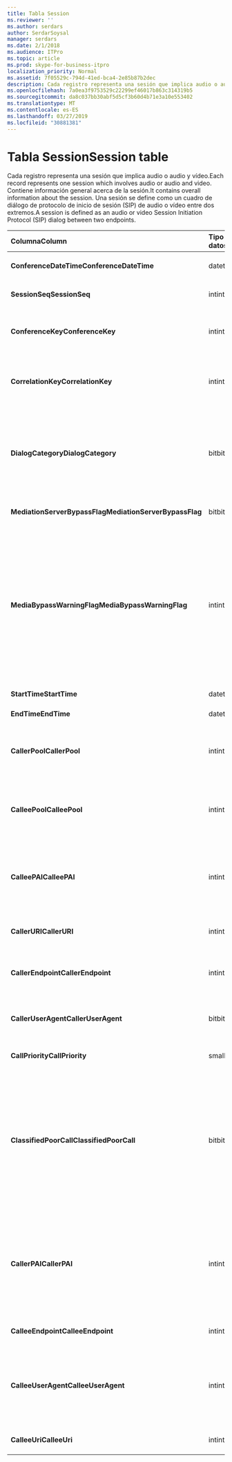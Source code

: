 ```yaml
---
title: Tabla Session
ms.reviewer: ''
ms.author: serdars
author: SerdarSoysal
manager: serdars
ms.date: 2/1/2018
ms.audience: ITPro
ms.topic: article
ms.prod: skype-for-business-itpro
localization_priority: Normal
ms.assetid: 7f05529c-794d-41ed-bca4-2e85b87b2dec
description: Cada registro representa una sesión que implica audio o audio y vídeo. Contiene información general acerca de la sesión. Una sesión se define como un cuadro de diálogo de protocolo de inicio de sesión (SIP) de audio o vídeo entre dos extremos.
ms.openlocfilehash: 7a0ea3f9753529c22299ef46017b863c314319b5
ms.sourcegitcommit: da8c037bb30abf5d5cf3b60d4b71e3a10e553402
ms.translationtype: MT
ms.contentlocale: es-ES
ms.lasthandoff: 03/27/2019
ms.locfileid: "30881381"
---
```

# <a name="session-table"></a><span data-ttu-id="6162f-105">Tabla Session</span><span class="sxs-lookup"><span data-stu-id="6162f-105">Session table</span></span>
 
<span data-ttu-id="6162f-106">Cada registro representa una sesión que implica audio o audio y vídeo.</span><span class="sxs-lookup"><span data-stu-id="6162f-106">Each record represents one session which involves audio or audio and video.</span></span> <span data-ttu-id="6162f-107">Contiene información general acerca de la sesión.</span><span class="sxs-lookup"><span data-stu-id="6162f-107">It contains overall information about the session.</span></span> <span data-ttu-id="6162f-108">Una sesión se define como un cuadro de diálogo de protocolo de inicio de sesión (SIP) de audio o vídeo entre dos extremos.</span><span class="sxs-lookup"><span data-stu-id="6162f-108">A session is defined as an audio or video Session Initiation Protocol (SIP) dialog between two endpoints.</span></span>
  
|<span data-ttu-id="6162f-109">**Columna**</span><span class="sxs-lookup"><span data-stu-id="6162f-109">**Column**</span></span>|<span data-ttu-id="6162f-110">**Tipo de datos**</span><span class="sxs-lookup"><span data-stu-id="6162f-110">**Data Type**</span></span>|<span data-ttu-id="6162f-111">**Clave o índice**</span><span class="sxs-lookup"><span data-stu-id="6162f-111">**Key/Index**</span></span>|<span data-ttu-id="6162f-112">**Detalles**</span><span class="sxs-lookup"><span data-stu-id="6162f-112">**Details**</span></span>|
|:-----|:-----|:-----|:-----|
|<span data-ttu-id="6162f-113">**ConferenceDateTime**</span><span class="sxs-lookup"><span data-stu-id="6162f-113">**ConferenceDateTime**</span></span> <br/> |<span data-ttu-id="6162f-114">datetime</span><span class="sxs-lookup"><span data-stu-id="6162f-114">datetime</span></span>  <br/> |<span data-ttu-id="6162f-115">Primary</span><span class="sxs-lookup"><span data-stu-id="6162f-115">Primary</span></span>  <br/> |<span data-ttu-id="6162f-116">Referencia de la [tabla del cuadro de diálogo](dialog.md).</span><span class="sxs-lookup"><span data-stu-id="6162f-116">Referenced from the [Dialog table](dialog.md).</span></span>  <br/> |
|<span data-ttu-id="6162f-117">**SessionSeq**</span><span class="sxs-lookup"><span data-stu-id="6162f-117">**SessionSeq**</span></span> <br/> |<span data-ttu-id="6162f-118">int</span><span class="sxs-lookup"><span data-stu-id="6162f-118">int</span></span>  <br/> |<span data-ttu-id="6162f-119">Primary</span><span class="sxs-lookup"><span data-stu-id="6162f-119">Primary</span></span>  <br/> |<span data-ttu-id="6162f-120">Referencia de la [tabla del cuadro de diálogo](dialog.md).</span><span class="sxs-lookup"><span data-stu-id="6162f-120">Referenced from the [Dialog table](dialog.md).</span></span>  <br/> |
|<span data-ttu-id="6162f-121">**ConferenceKey**</span><span class="sxs-lookup"><span data-stu-id="6162f-121">**ConferenceKey**</span></span> <br/> |<span data-ttu-id="6162f-122">int</span><span class="sxs-lookup"><span data-stu-id="6162f-122">int</span></span>  <br/> |<span data-ttu-id="6162f-123">Externa</span><span class="sxs-lookup"><span data-stu-id="6162f-123">Foreign</span></span>  <br/> |<span data-ttu-id="6162f-124">Clave de conferencia.</span><span class="sxs-lookup"><span data-stu-id="6162f-124">Conference key.</span></span> <span data-ttu-id="6162f-125">Referencia de la [mesa de conferencia](conference.md).</span><span class="sxs-lookup"><span data-stu-id="6162f-125">Referenced from the [Conference table](conference.md).</span></span>  <br/> |
|<span data-ttu-id="6162f-126">**CorrelationKey**</span><span class="sxs-lookup"><span data-stu-id="6162f-126">**CorrelationKey**</span></span> <br/> |<span data-ttu-id="6162f-127">int</span><span class="sxs-lookup"><span data-stu-id="6162f-127">int</span></span>  <br/> |<span data-ttu-id="6162f-128">Externa</span><span class="sxs-lookup"><span data-stu-id="6162f-128">Foreign</span></span>  <br/> |<span data-ttu-id="6162f-129">Clave de correlación.</span><span class="sxs-lookup"><span data-stu-id="6162f-129">Correlation key.</span></span> <span data-ttu-id="6162f-130">Referencia de la [tabla SessionCorrelation](sessioncorrelation.md).</span><span class="sxs-lookup"><span data-stu-id="6162f-130">Referenced from the [SessionCorrelation table](sessioncorrelation.md).</span></span>  <br/> |
|<span data-ttu-id="6162f-131">**DialogCategory**</span><span class="sxs-lookup"><span data-stu-id="6162f-131">**DialogCategory**</span></span> <br/> |<span data-ttu-id="6162f-132">bit</span><span class="sxs-lookup"><span data-stu-id="6162f-132">bit</span></span>  <br/> | <br/> |<span data-ttu-id="6162f-133">Categoría del diálogo; 0 es Skype para Business Server tramo de servidor de mediación; 1 es el servidor de mediación tramo de puerta de enlace de RTC.</span><span class="sxs-lookup"><span data-stu-id="6162f-133">Dialog category; 0 is Skype for Business Server to Mediation Server leg; 1 is Mediation Server to PSTN gateway leg.</span></span>  <br/> |
|<span data-ttu-id="6162f-134">**MediationServerBypassFlag**</span><span class="sxs-lookup"><span data-stu-id="6162f-134">**MediationServerBypassFlag**</span></span> <br/> |<span data-ttu-id="6162f-135">bit</span><span class="sxs-lookup"><span data-stu-id="6162f-135">bit</span></span>  <br/> ||<span data-ttu-id="6162f-136">Marca que indica si la llamada se pasó o no.</span><span class="sxs-lookup"><span data-stu-id="6162f-136">Flag indicating if the call was bypassed or not.</span></span>  <br/> |
|<span data-ttu-id="6162f-137">**MediaBypassWarningFlag**</span><span class="sxs-lookup"><span data-stu-id="6162f-137">**MediaBypassWarningFlag**</span></span> <br/> |<span data-ttu-id="6162f-138">int</span><span class="sxs-lookup"><span data-stu-id="6162f-138">int</span></span>  <br/> ||<span data-ttu-id="6162f-139">En este campo, si está presente, indica ¿por qué una llamada no se pasó incluso si el desvío de los identificadores de coinciden.</span><span class="sxs-lookup"><span data-stu-id="6162f-139">This field, if present, indicates why a call was not bypassed even if the bypass IDs matched.</span></span> <span data-ttu-id="6162f-140">Para Skype para Business Server, se define un solo valor.</span><span class="sxs-lookup"><span data-stu-id="6162f-140">For Skype for Business Server, only one value is defined.</span></span>  <br/> <span data-ttu-id="6162f-141">0 x 0001 - identificador de omisión desconocido para el adaptador de red predeterminado.</span><span class="sxs-lookup"><span data-stu-id="6162f-141">0x0001 - Unknown bypass ID for Default network adapter.</span></span>  <br/> |
|<span data-ttu-id="6162f-142">**StartTime**</span><span class="sxs-lookup"><span data-stu-id="6162f-142">**StartTime**</span></span> <br/> |<span data-ttu-id="6162f-143">datetime</span><span class="sxs-lookup"><span data-stu-id="6162f-143">datetime</span></span>  <br/> | <br/> |<span data-ttu-id="6162f-144">Hora de inicio de la llamada.</span><span class="sxs-lookup"><span data-stu-id="6162f-144">Call start time.</span></span>  <br/> |
|<span data-ttu-id="6162f-145">**EndTime**</span><span class="sxs-lookup"><span data-stu-id="6162f-145">**EndTime**</span></span> <br/> |<span data-ttu-id="6162f-146">datetime</span><span class="sxs-lookup"><span data-stu-id="6162f-146">datetime</span></span>  <br/> | <br/> |<span data-ttu-id="6162f-147">Hora de finalización de llamadas.</span><span class="sxs-lookup"><span data-stu-id="6162f-147">Call end time.</span></span>  <br/> |
|<span data-ttu-id="6162f-148">**CallerPool**</span><span class="sxs-lookup"><span data-stu-id="6162f-148">**CallerPool**</span></span> <br/> |<span data-ttu-id="6162f-149">int</span><span class="sxs-lookup"><span data-stu-id="6162f-149">int</span></span>  <br/> |<span data-ttu-id="6162f-150">Externa</span><span class="sxs-lookup"><span data-stu-id="6162f-150">Foreign</span></span>  <br/> |<span data-ttu-id="6162f-151">El grupo de autor de la llamada.</span><span class="sxs-lookup"><span data-stu-id="6162f-151">The pool of the caller.</span></span> <span data-ttu-id="6162f-152">Referencia de la [tabla de grupo de servidores](pool.md).</span><span class="sxs-lookup"><span data-stu-id="6162f-152">Referenced from the [Pool table](pool.md).</span></span>  <br/> |
|<span data-ttu-id="6162f-153">**CalleePool**</span><span class="sxs-lookup"><span data-stu-id="6162f-153">**CalleePool**</span></span> <br/> |<span data-ttu-id="6162f-154">int</span><span class="sxs-lookup"><span data-stu-id="6162f-154">int</span></span>  <br/> |<span data-ttu-id="6162f-155">Externa</span><span class="sxs-lookup"><span data-stu-id="6162f-155">Foreign</span></span>  <br/> |<span data-ttu-id="6162f-156">El grupo de servidores del destinatario de la llamada.</span><span class="sxs-lookup"><span data-stu-id="6162f-156">The pool of the call receiver.</span></span> <span data-ttu-id="6162f-157">Referencia de la [tabla de grupo de servidores](pool.md).</span><span class="sxs-lookup"><span data-stu-id="6162f-157">Referenced from the [Pool table](pool.md).</span></span>  <br/> |
|<span data-ttu-id="6162f-158">**CalleePAI**</span><span class="sxs-lookup"><span data-stu-id="6162f-158">**CalleePAI**</span></span> <br/> |<span data-ttu-id="6162f-159">int</span><span class="sxs-lookup"><span data-stu-id="6162f-159">int</span></span>  <br/> |<span data-ttu-id="6162f-160">Externa</span><span class="sxs-lookup"><span data-stu-id="6162f-160">Foreign</span></span>  <br/> |<span data-ttu-id="6162f-161">URI del SIP de SIP afirmada identity (PAI) del extremo receptor.</span><span class="sxs-lookup"><span data-stu-id="6162f-161">SIP URI in the SIP p-asserted identity (PAI) of the receiving endpoint.</span></span> <span data-ttu-id="6162f-162">Referencia de la [tabla de usuario](user-0.md).</span><span class="sxs-lookup"><span data-stu-id="6162f-162">Referenced from the [User table](user-0.md).</span></span>  <br/> |
|<span data-ttu-id="6162f-163">**CallerURI**</span><span class="sxs-lookup"><span data-stu-id="6162f-163">**CallerURI**</span></span> <br/> |<span data-ttu-id="6162f-164">int</span><span class="sxs-lookup"><span data-stu-id="6162f-164">int</span></span>  <br/> |<span data-ttu-id="6162f-165">Externa</span><span class="sxs-lookup"><span data-stu-id="6162f-165">Foreign</span></span>  <br/> |<span data-ttu-id="6162f-166">Del autor de la URI.</span><span class="sxs-lookup"><span data-stu-id="6162f-166">Caller's URI.</span></span> <span data-ttu-id="6162f-167">Referencia de la [tabla de usuario](user-0.md).</span><span class="sxs-lookup"><span data-stu-id="6162f-167">Referenced from the [User table](user-0.md).</span></span>  <br/> |
|<span data-ttu-id="6162f-168">**CallerEndpoint**</span><span class="sxs-lookup"><span data-stu-id="6162f-168">**CallerEndpoint**</span></span> <br/> |<span data-ttu-id="6162f-169">int</span><span class="sxs-lookup"><span data-stu-id="6162f-169">int</span></span>  <br/> |<span data-ttu-id="6162f-170">Externa</span><span class="sxs-lookup"><span data-stu-id="6162f-170">Foreign</span></span>  <br/> |<span data-ttu-id="6162f-171">Extremo del autor de la llamada.</span><span class="sxs-lookup"><span data-stu-id="6162f-171">Caller's endpoint.</span></span> <span data-ttu-id="6162f-172">Referencia de la [tabla de extremo](endpoint.md).</span><span class="sxs-lookup"><span data-stu-id="6162f-172">Referenced from the [Endpoint table](endpoint.md).</span></span>  <br/> |
|<span data-ttu-id="6162f-173">**CallerUserAgent**</span><span class="sxs-lookup"><span data-stu-id="6162f-173">**CallerUserAgent**</span></span> <br/> |<span data-ttu-id="6162f-174">bit</span><span class="sxs-lookup"><span data-stu-id="6162f-174">bit</span></span>  <br/> |<span data-ttu-id="6162f-175">Externa</span><span class="sxs-lookup"><span data-stu-id="6162f-175">Foreign</span></span>  <br/> |<span data-ttu-id="6162f-176">Agente de usuario del autor de la llamada.</span><span class="sxs-lookup"><span data-stu-id="6162f-176">Caller's user agent.</span></span> <span data-ttu-id="6162f-177">Referencia de la [tabla UserAgent](useragent.md).</span><span class="sxs-lookup"><span data-stu-id="6162f-177">Referenced from the [UserAgent table](useragent.md).</span></span>  <br/> |
|<span data-ttu-id="6162f-178">**CallPriority**</span><span class="sxs-lookup"><span data-stu-id="6162f-178">**CallPriority**</span></span> <br/> |<span data-ttu-id="6162f-179">smallint</span><span class="sxs-lookup"><span data-stu-id="6162f-179">smallint</span></span>  <br/> ||<span data-ttu-id="6162f-180">La prioridad de esta llamada.</span><span class="sxs-lookup"><span data-stu-id="6162f-180">The priority of this call.</span></span>  <br/> |
|<span data-ttu-id="6162f-181">**ClassifiedPoorCall**</span><span class="sxs-lookup"><span data-stu-id="6162f-181">**ClassifiedPoorCall**</span></span> <br/> |<span data-ttu-id="6162f-182">bit</span><span class="sxs-lookup"><span data-stu-id="6162f-182">bit</span></span>  <br/> ||<span data-ttu-id="6162f-183">Esta columna ha quedado obsoleto y no se usa en Skype para Business Server.</span><span class="sxs-lookup"><span data-stu-id="6162f-183">This column has been deprecated and is not used in Skype for Business Server.</span></span> <span data-ttu-id="6162f-184">En su lugar, esta información se informa sobre las bases de por medio de una línea.</span><span class="sxs-lookup"><span data-stu-id="6162f-184">Instead, this information is reported on a per-media line bases.</span></span> <span data-ttu-id="6162f-185">Hacer referencia a la [tabla MediaLine](medialine-0.md) para obtener más información.</span><span class="sxs-lookup"><span data-stu-id="6162f-185">Refer to the [MediaLine table](medialine-0.md) for more information.</span></span> <br/> |
|<span data-ttu-id="6162f-186">**CallerPAI**</span><span class="sxs-lookup"><span data-stu-id="6162f-186">**CallerPAI**</span></span> <br/> |<span data-ttu-id="6162f-187">int</span><span class="sxs-lookup"><span data-stu-id="6162f-187">int</span></span>  <br/> |<span data-ttu-id="6162f-188">Externa</span><span class="sxs-lookup"><span data-stu-id="6162f-188">Foreign</span></span>  <br/> |<span data-ttu-id="6162f-189">P-Asserted-Identity del usuario que realizó la llamada.</span><span class="sxs-lookup"><span data-stu-id="6162f-189">P-Asserted-Identity of the user who placed the call.</span></span> <span data-ttu-id="6162f-190">P-Asserted-Identity (PAI) se usa para transmitir la identidad del usuario que realizó la llamada es true.</span><span class="sxs-lookup"><span data-stu-id="6162f-190">The P-Asserted-Identity (PAI) is used to convey the true identity of the user who placed the call.</span></span>  <br/> |
|<span data-ttu-id="6162f-191">**CalleeEndpoint**</span><span class="sxs-lookup"><span data-stu-id="6162f-191">**CalleeEndpoint**</span></span> <br/> |<span data-ttu-id="6162f-192">int</span><span class="sxs-lookup"><span data-stu-id="6162f-192">int</span></span>  <br/> |<span data-ttu-id="6162f-193">Externa</span><span class="sxs-lookup"><span data-stu-id="6162f-193">Foreign</span></span>  <br/> |<span data-ttu-id="6162f-194">Extremo que recibió la llamada.</span><span class="sxs-lookup"><span data-stu-id="6162f-194">Endpoint that received the call.</span></span>  <br/> |
|<span data-ttu-id="6162f-195">**CalleeUserAgent**</span><span class="sxs-lookup"><span data-stu-id="6162f-195">**CalleeUserAgent**</span></span> <br/> |<span data-ttu-id="6162f-196">int</span><span class="sxs-lookup"><span data-stu-id="6162f-196">int</span></span>  <br/> |<span data-ttu-id="6162f-197">Externa</span><span class="sxs-lookup"><span data-stu-id="6162f-197">Foreign</span></span>  <br/> |<span data-ttu-id="6162f-198">Agente de usuario utilizado por el usuario que recibió la llamada.</span><span class="sxs-lookup"><span data-stu-id="6162f-198">User agent employed by the user who received the call.</span></span> <span data-ttu-id="6162f-199">Agentes de usuario representan el dispositivo de extremo de cliente.</span><span class="sxs-lookup"><span data-stu-id="6162f-199">User agents represent the client endpoint device.</span></span>  <br/> |
|<span data-ttu-id="6162f-200">**CalleeUri**</span><span class="sxs-lookup"><span data-stu-id="6162f-200">**CalleeUri**</span></span> <br/> |<span data-ttu-id="6162f-201">int</span><span class="sxs-lookup"><span data-stu-id="6162f-201">int</span></span>  <br/> |<span data-ttu-id="6162f-202">Externa</span><span class="sxs-lookup"><span data-stu-id="6162f-202">Foreign</span></span>  <br/> |<span data-ttu-id="6162f-203">URI del SIP del usuario que recibió la llamada.</span><span class="sxs-lookup"><span data-stu-id="6162f-203">SIP URI of the user who received the call.</span></span>  <br/> |
   

